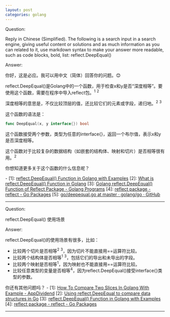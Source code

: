 ```yaml
---
layout: post
categories: golang
---
```

Question:

Reply in Chinese (Simplified).
The following is a search input in a search engine, giving useful content or solutions and as much information as you can related to it, use markdown syntax to make your answer more readable, such as code blocks, bold, list:
reflect.DeepEqual()

Answer:

你好，这是必应。我可以用中文（简体）回答你的问题。😊

reflect.DeepEqual()是Golang中的一个函数，用于检查x和y是否“深度相等”。要使用这个函数，需要在程序中导入reflect包。<sup>1</sup> <sup>2</sup>

深度相等的意思是，不仅比较顶层的值，还比较它们的元素或字段，递归地。<sup>2</sup> <sup>3</sup>

这个函数的语法是：

```go
func DeepEqual(x, y interface{}) bool
```

这个函数接受两个参数，类型为任意的interface{}，返回一个布尔值，表示x和y是否深度相等。

这个函数对于比较复杂的数据结构（如嵌套的结构体、映射和切片）是否相等很有用。<sup>2</sup>

你想知道更多关于这个函数的什么信息呢？

\-
\[1]: [reflect.DeepEqual() Function in Golang with Examples](https://www.geeksforgeeks.org/reflect-deepequal-function-in-golang-with-examples/)
\[2]: [What is reflect.DeepEqual() Function in Golang](https://askgolang.com/what-is-reflect-deepequal-function-in-golang/)
\[3]: [Golang reflect.DeepEqual() Function of Reflect Package - Golang Programs](https://www.golangprograms.com/golang-reflect-deepequal-function-of-reflect-package.html)
\[4]: [reflect package - reflect - Go Packages](https://pkg.go.dev/reflect)
\[5]: [go/deepequal.go at master · golang/go · GitHub](https://github.com/golang/go/blob/master/src/reflect/deepequal.go)

<hr/>

Question:

reflect.DeepEqual() 使用场景

Answer:

reflect.DeepEqual()的使用场景有很多，比如：

- 比较两个切片是否相等<sup>2</sup> <sup>3</sup>，因为切片不能直接用==运算符比较。
- 比较两个结构体是否相等<sup>1</sup> <sup>3</sup>，包括它们的导出和未导出的字段。
- 比较两个映射是否相等<sup>1</sup>，因为映射也不能直接用==运算符比较。
- 比较任意类型的变量是否相等<sup>4</sup>，因为reflect.DeepEqual()接受interface{}类型的参数。

你还有其他问题吗？
\-
\[1]: [How To Compare Two Slices In Golang With Example - AppDividend](https://appdividend.com/2020/04/15/how-to-compare-two-slices-in-golang-with-example/)
\[2]: [Using reflect.DeepEqual to compare data structures in Go](https://dev.to/lucassha/using-reflect-deepequal-to-compare-data-structures-in-go-3dg0)
\[3]: [reflect.DeepEqual() Function in Golang with Examples](https://www.geeksforgeeks.org/reflect-deepequal-function-in-golang-with-examples/)
\[4]: [reflect package - reflect - Go Packages](https://pkg.go.dev/reflect)

<hr/>

